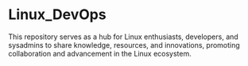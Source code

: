 # Linux_DevOps
This repository serves as a hub for Linux enthusiasts, developers, and sysadmins to share knowledge, resources, and innovations, promoting collaboration and advancement in the Linux ecosystem.
